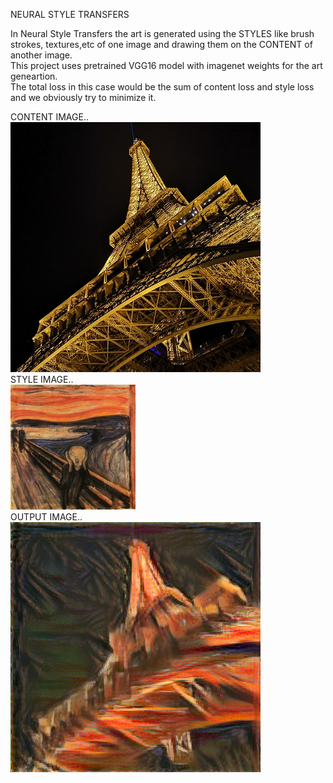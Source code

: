 NEURAL STYLE TRANSFERS  

In Neural Style Transfers the art is generated using the STYLES like brush strokes, textures,etc of one image and drawing them on the CONTENT of another image.  
This project uses pretrained VGG16 model with imagenet weights for the art geneartion.  
The total loss in this case would be the sum of content loss and style loss and we obviously try to minimize it.  

CONTENT IMAGE..  
![](images/eiffel.jpg)  
STYLE IMAGE..  
![](images/thescream.jpg)  
OUTPUT IMAGE..  
![](outputs/thescream_onto_eiffel_at_iteration_9.png)

